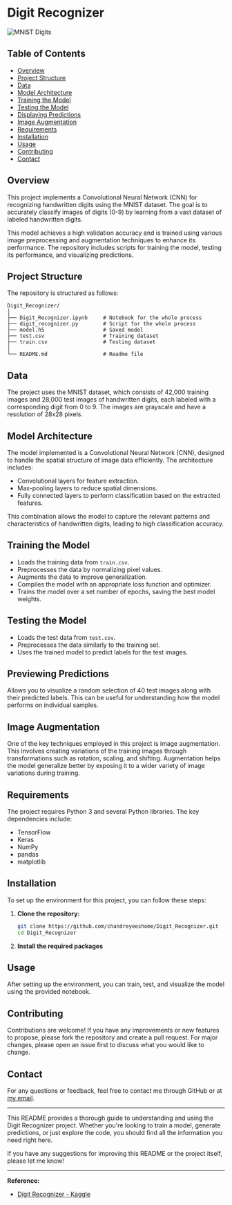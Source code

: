 # Digit Recognizer

![MNIST Digits](https://upload.wikimedia.org/wikipedia/commons/2/27/MnistExamples.png)

## Table of Contents
- [Overview](#overview)
- [Project Structure](#project-structure)
- [Data](#data)
- [Model Architecture](#model-architecture)
- [Training the Model](#training-the-model)
- [Testing the Model](#testing-the-model)
- [Displaying Predictions](#displaying-predictions)
- [Image Augmentation](#image-augmentation)
- [Requirements](#requirements)
- [Installation](#installation)
- [Usage](#usage)
- [Contributing](#contributing)
- [Contact](#contact)

## Overview

This project implements a Convolutional Neural Network (CNN) for recognizing handwritten digits using the MNIST dataset. The goal is to accurately classify images of digits (0-9) by learning from a vast dataset of labeled handwritten digits.

This model achieves a high validation accuracy and is trained using various image preprocessing and augmentation techniques to enhance its performance. The repository includes scripts for training the model, testing its performance, and visualizing predictions.

## Project Structure

The repository is structured as follows:

```
Digit_Recognizer/
│
├── Digit_Recognizer.ipynb     # Notebook for the whole process
├── digit_recognizer.py        # Script for the whole process
├── model.h5                   # Saved model
├── test.csv                   # Training dataset
├── train.csv                  # Testing dataset
│
└── README.md                  # Readme file
```

## Data

The project uses the MNIST dataset, which consists of 42,000 training images and 28,000 test images of handwritten digits, each labeled with a corresponding digit from 0 to 9. The images are grayscale and have a resolution of 28x28 pixels.

## Model Architecture

The model implemented is a Convolutional Neural Network (CNN), designed to handle the spatial structure of image data efficiently. The architecture includes:

- Convolutional layers for feature extraction.
- Max-pooling layers to reduce spatial dimensions.
- Fully connected layers to perform classification based on the extracted features.

This combination allows the model to capture the relevant patterns and characteristics of handwritten digits, leading to high classification accuracy.

## Training the Model

- Loads the training data from `train.csv`.
- Preprocesses the data by normalizing pixel values.
- Augments the data to improve generalization.
- Compiles the model with an appropriate loss function and optimizer.
- Trains the model over a set number of epochs, saving the best model weights.

## Testing the Model

- Loads the test data from `test.csv`.
- Preprocesses the data similarly to the training set.
- Uses the trained model to predict labels for the test images.

## Previewing Predictions

 Allows you to visualize a random selection of 40 test images along with their predicted labels. This can be useful for understanding how the model performs on individual samples.

## Image Augmentation

One of the key techniques employed in this project is image augmentation. This involves creating variations of the training images through transformations such as rotation, scaling, and shifting. Augmentation helps the model generalize better by exposing it to a wider variety of image variations during training.

## Requirements

The project requires Python 3 and several Python libraries. The key dependencies include:

- TensorFlow
- Keras
- NumPy
- pandas
- matplotlib

## Installation

To set up the environment for this project, you can follow these steps:

1. **Clone the repository:**

   ```bash
   git clone https://github.com/chandreyeeshome/Digit_Recognizer.git
   cd Digit_Recognizer
   ```

2. **Install the required packages**

## Usage

After setting up the environment, you can train, test, and visualize the model using the provided notebook. 

## Contributing

Contributions are welcome! If you have any improvements or new features to propose, please fork the repository and create a pull request. For major changes, please open an issue first to discuss what you would like to change.

## Contact

For any questions or feedback, feel free to contact me through GitHub or at [my email](mailto:chandreyeeshome04@gmail.com).

---

This README provides a thorough guide to understanding and using the Digit Recognizer project. Whether you're looking to train a model, generate predictions, or just explore the code, you should find all the information you need right here.

If you have any suggestions for improving this README or the project itself, please let me know!

---

**Reference:**
- [Digit Recognizer - Kaggle](https://www.kaggle.com/c/digit-recognizer)
